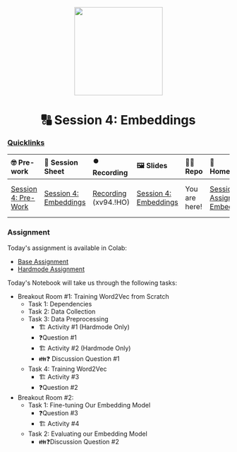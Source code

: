 <p align = "center" draggable=”false” ><img src="https://github.com/AI-Maker-Space/LLM-Dev-101/assets/37101144/d1343317-fa2f-41e1-8af1-1dbb18399719" 
     width="200px"
     height="auto"/>
</p>

<h1 align="center" id="heading">🔠 Session 4: Embeddings</h1>

### [Quicklinks](https://github.com/AI-Maker-Space/LLM-Engineering-Foundations-to-SLMs/tree/main/00_AIM_Quicklinks)

| 🤓 Pre-work | 📰 Session Sheet | ⏺️ Recording     | 🖼️ Slides        | 👨‍💻 Repo         | 📝 Homework      | 📁 Feedback       |
|:-----------------|:-----------------|:-----------------|:-----------------|:-----------------|:-----------------|:-----------------|
| [Session 4: Pre-Work](https://www.notion.so/Session-4-Embeddings-143cd547af3d806f9b38fdaefba8e68d?pvs=4#a10ad6fa7a0a4342b51ea53fd486279f) | [Session 4: Embeddings](https://www.notion.so/Session-4-Embeddings-143cd547af3d806f9b38fdaefba8e68d#59fa9ae8a94141e3a66db9a5f90d5e40) | [Recording](https://us02web.zoom.us/rec/component-page?action=viewdetailpage&sharelevel=meeting&useWhichPasswd=meeting&clusterId=us02&componentName=need-password&meetingId=qQcQrZ1gHOmAvH5ZTLZsHpHb_3-ALuGQDcN9x8_wBpM7Lg-cccDNhQjWojtF0c8i.g-cVP6cDb9jwzw1O&originRequestUrl=https%3A%2F%2Fus02web.zoom.us%2Frec%2Fshare%2FcFies5mcI27ZsFHfHe5G6d5VMwM1qn2eB_vusY8gqDi6xGiilZKdhWZfefHYsVKU.gRLXvD9KdyhmjFA4) (xv94.!HO) | [Session 4: Embeddings](https://www.canva.com/design/DAGXnKDginc/-g-2FCMJKDr2yhmUuuvVqg/view?utm_content=DAGXnKDginc&utm_campaign=designshare&utm_medium=link&utm_source=editor)  |  You are here!| [Session 4 Assignment: Embeddings](https://forms.gle/WasbnoXXFEt8tUCb9) | [Feedback: LLME3 Cohort, Session 4](https://forms.gle/fmDsEj6J423y4BgSA)  |

### Assignment

Today's assignment is available in Colab:

- [Base Assignment](https://colab.research.google.com/drive/1i79_h9hr4f4hEsoRHLU96mOU33l4OKIx?usp=sharing)
- [Hardmode Assignment](https://colab.research.google.com/drive/1copu7fM7C2KH6rX_05nFUhIzGGUsbC1a?usp=sharing)

Today's Notebook will take us through the following tasks: 

- Breakout Room #1: Training Word2Vec from Scratch
  - Task 1: Dependencies
  - Task 2: Data Collection
  - Task 3: Data Preprocessing
    - 🏗️ Activity #1 (Hardmode Only)
    - ❓Question #1
    - 🏗️ Activity #2 (Hardmode Only)
    - 👪❓ Discussion Question #1
  - Task 4: Training Word2Vec
    - 🏗️ Activity #3
    - ❓Question #2
- Breakout Room #2:
  - Task 1: Fine-tuning Our Embedding Model
    - ❓Question #3
    - 🏗️ Activity #4 
  - Task 2: Evaluating our Embedding Model
    - 👪❓Discussion Question #2
